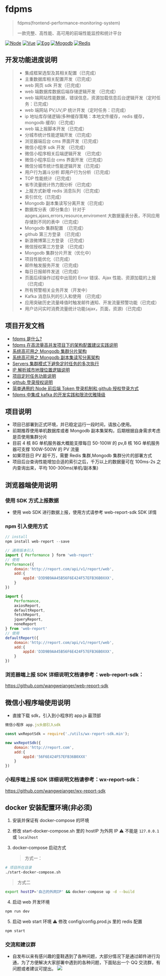 # fdpms

> fdpms(frontend-performance-monitoring-system)
>
> 一款完整、高性能、高可用的前端性能监控和统计平台

[![Node](https://img.shields.io/badge/node-8.9.0~10.15.1-green.svg?style=plastic)](https://nodejs.org/en/)
[![Vue](https://img.shields.io/badge/vue-2.0+-blue.svg?style=plastic)](https://cn.vuejs.org/)
[![Egg](https://img.shields.io/badge/egg-2.0-green.svg?style=plastic)](https://eggjs.org/)
[![Mogodb](https://img.shields.io/badge/mogodb-4.0+-brightgreen.svg?style=plastic)](https://www.mongodb.com/)
[![Redis](https://img.shields.io/badge/redis-5.0+-green.svg?style=plastic)](https://redis.io/)

## 开发功能进度说明

> -   集成框架选型及其相关配置（已完成）
> -   主重数据库相关配置开发（已完成）
> -   web 网页 sdk 开发（已完成）
> -   web 端数据库数据后端存储逻辑开发 （已完成）
> -   web 端网站性能数据，错误信息，资源加载信息后台逻辑开发（定时任务：已完成）
> -   web 端网站 PV,UV,IP 统计开发（定时任务：已完成）
> -   ip 地址库存储逻辑(多种缓存策略：本地文件缓存，redis 缓存，mongodb 缓存)（已完成）
> -   web 端上报脚本开发（已完成）
> -   分城市统计性能逻辑开发（已完成）
> -   浏览器端后台 cms 界面开发（已完成）
> -   微信小程序 sdk 开发 （已完成）
> -   微信小程序相关后端逻辑开发 （已完成）
> -   微信小程序后台 cms 界面开发（已完成）
> -   微信分城市统计性能逻辑开发（已完成）
> -   用户行为漏斗分析 即用户行为分析（已完成）
> -   TOP 性能统计（已完成）
> -   省市流量统计热力图分析（已完成）
> -   上报方式新增 redis 消息队列（已完成）
> -   索引优化（已完成）
> -   Mongodb 副本集读写分离开发（已完成）
> -   数据库分表（即分集合）针对于 apges,ajaxs,errors,resource,enviroment 大数据量表分表，不同应用存储到不同的表中（已完成）
> -   Mongodb 集群配置 （已完成）
> -   github 第三方登录 （已完成）
> -   新浪微博第三方登录 （已完成）
> -   微信授权第三方登录 （已完成）
> -   Mongodb 集群分片开发（优化中）
> -   项目性能优化（已完成）
> -   邮件触发服务开发（已完成)
> -   每日日报邮件发送（已完成）
> -   页面后续操作过程中出现的 Error 错误、Ajax 性能、资源加载的上报（已完成）
> -   所有预警相关业务开发（开发中）
> -   Kafka 消息队列的引入和使用 （已完成）
> -   应用突破历史流量峰值时触发邮件通知、开发流量预警功能（已完成）
> -   用户访问实时消费流量统计功能(ajax，页面，资源)（已完成)

## 项目开发文档

-   [fdpms 是什么?](https://blog.seosiwei.com/performance/index.html)
-   [fdpms 在高流量高并发项目下的架构配置建议实践说明](https://blog.seosiwei.com/detail/53)
-   [系统高可用之 Mongodb 集群分片架构](https://blog.seosiwei.com/performance/colony.html)
-   [系统高可用之 Mongodb 副本集读写分离架构](https://blog.seosiwei.com/performance/replica_set.html)
-   [Servers 集群模式下避免定时任务的多次执行](https://blog.seosiwei.com/performance/repeart_task.html)
-   [IP 解析城市地理位置逻辑说明](https://blog.seosiwei.com/performance/iptask.html)
-   [项目定时任务功能说明](https://blog.seosiwei.com/performance/tasks.html)
-   [github 登录授权说明](https://blog.seosiwei.com/performance/github.html)
-   [简单通用的 Node 前后端 Token 登录机制和 github 授权登录方式](https://blog.seosiwei.com/detail/49)
-   [fdpms 中集成 kafka 的开发实践和限流优雅降级](https://blog.seosiwei.com/detail/51)

## 项目说明

-   项目已部署到正式环境，并已稳定运行一段时间，请放心使用。
-   前期推荐使用单机数据库或者 Mongodb 副本集架构，后期根据自身需求考虑是否使用集群分片
-   目前 4 核 8G 单机服务器大概能支撑每日 50-100W 的 pv,8 核 16G 单机服务器可支撑 100W-500W 的 PV 流量
-   如果项目日 PV 超千万，需要 Redis 集群,Mongodb 集群分片的部署方式
-   项目后台查询性能增加合适的索引之后，千万以上的数据量可在 100ms-2s 之内查询出来，平均 100-300ms(单机/副本集)

## 浏览器端使用说明

### 使用 SDK 方式上报数据

-   使用 web SDK 进行数据上报，使用方式请参考 web-report-sdk SDK 详情

### npm 引入使用方式

```js
// install
npm install web-report --save

// 通用版本引入
import { Performance } form 'web-report'
// 使用
Performance({
    domain:'http://report.com/api/v1/report/web',
    add:{
        appId:'D3D9B9AA45B56F6E424F57EFB36B0XXX',
    }
})

import {
    Performance,
    axiosReport,
    defaultReport,
    fetchReport,
    jqueryReport,
    noneReport
} from 'web-report'
// 使用
defaultReport({
    domain:'http://report.com/api/v1/report/web',
    add:{
        appId:'D3D9B9AA45B56F6E424F57EFB36B0XXX',
    }
})
```

### 浏览器端上报 SDK 详细说明文档请参考：web-report-sdk：

https://github.com/wangweianger/web-report-sdk

## 微信小程序端使用说明

-   直接下载 sdk，引入到小程序的 app.js 最顶部

```js
微信小程序 app.js头部引入sdk

const wxRepotSdk = require('./utils/wx-report-sdk.min');

new wxRepotSdk({
    domain:'http://report.com',
    add:{
        appId:'56F6E424F57EFB36B0XXX'
    }
})

```

### 小程序端上报 SDK 详细说明文档请参考：wx-report-sdk：

https://github.com/wangweianger/wx-report-sdk

## docker 安装配置环境(非必须)

1. 安装并保证有 docker-compose 的环境
2. 修改 start-docker-compose.sh 里的 hostIP 为外网 IP
   ⚠️ 不能是 `127.0.0.1` 或 `localhost`

3. docker-compose 启动方式
    > 方式一：

```sh
# 项目所在目录
./start-docker-compose.sh
```

> 方式二

```sh
export hostIP='自己的外网IP' && docker-compose up -d --build
```

4. 启动 web 开发环境

```sh
npm run dev
```

5. 启动 web start 环境
   ⚠️ 修改 config/config.prod.js 里的 redis 配置

```sh
npm start
```

### 交流和建议群

-   自发布以来有感兴趣的童鞋遇到了各种问题，大部分情况下是通过邮件进行沟通，为了方便解决大家部署中遇到的各种问题，下面贴出一个 QQ 交流群，有问题或者建议可提出。
    ![](https://github.com/wangweianger/zanePerfor/blob/master/demo/ewm.jpg)
